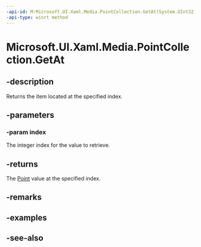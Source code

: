 ```yaml
---
-api-id: M:Microsoft.UI.Xaml.Media.PointCollection.GetAt(System.UInt32)
-api-type: winrt method
---
```


<!-- Method syntax
public Windows.Foundation.Point GetAt(System.UInt32 index)
-->

# Microsoft.UI.Xaml.Media.PointCollection.GetAt

## -description
Returns the item located at the specified index.

## -parameters
### -param index
The integer index for the value to retrieve.

## -returns
The [Point](/uwp/api/windows.foundation.point) value at the specified index.

## -remarks

## -examples

## -see-also
